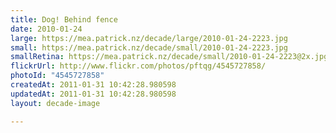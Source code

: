```yaml
---
title: Dog! Behind fence
date: 2010-01-24
large: https://mea.patrick.nz/decade/large/2010-01-24-2223.jpg
small: https://mea.patrick.nz/decade/small/2010-01-24-2223.jpg
smallRetina: https://mea.patrick.nz/decade/small/2010-01-24-2223@2x.jpg
flickrUrl: http://www.flickr.com/photos/pftqg/4545727858/
photoId: "4545727858"
createdAt: 2011-01-31 10:42:28.980598
updatedAt: 2011-01-31 10:42:28.980598
layout: decade-image

---
```


